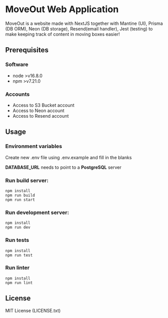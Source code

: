 # MoveOut Web Application

MoveOut is a website made with NextJS
together with Mantine (UI),
Prisma (DB ORM), Neon (DB storage), Resend(email handler), Jest (testing) to make keeping track of content in moving boxes easier!

## Prerequisites
### Software
- node \>v16.8.0
- npm \>v7.21.0

### Accounts
- Access to S3 Bucket account
- Access to Neon account
- Access to Resend account

## Usage

### Environment variables
Create new .env file using .env.example and
fill in the blanks

**DATABASE_URL** needs to point to a **PostgreSQL** server

### Run build server:

```
npm install
npm run build
npm run start
```

### Run development server:

```
npm install
npm run dev
```

### Run tests
```
npm install
npm run test
```

### Run linter
```
npm install
npm run lint
```

## License
MIT License (LICENSE.txt)